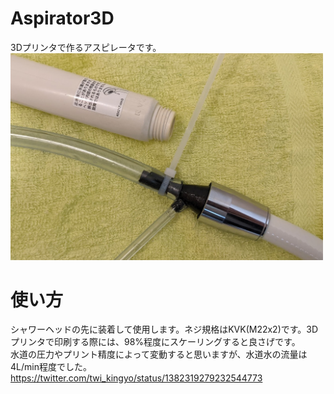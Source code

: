 # Aspirator3D
3Dプリンタで作るアスピレータです。  
<img src="img/top.jpg" width="500">  


# 使い方
シャワーヘッドの先に装着して使用します。ネジ規格はKVK(M22x2)です。3Dプリンタで印刷する際には、98%程度にスケーリングすると良さげです。  
水道の圧力やプリント精度によって変動すると思いますが、水道水の流量は4L/min程度でした。
https://twitter.com/twi_kingyo/status/1382319279232544773

